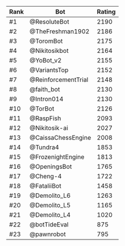 Rank|Bot|Rating
---|---|---
#1|@ResoluteBot|2190
#2|@TheFreshman1902|2186
#3|@ToromBot|2175
#4|@Nikitosikbot|2164
#5|@YoBot_v2|2155
#6|@VariantsTop|2152
#7|@ReinforcementTrial|2148
#8|@faith_bot|2130
#9|@Intron014|2130
#10|@TorBot|2126
#11|@RaspFish|2093
#12|@Nikitosik-ai|2027
#13|@CaissaChessEngine|2008
#14|@Tundra4|1853
#15|@FrozenightEngine|1813
#16|@OpeningsBot|1765
#17|@Cheng-4|1722
#18|@FataliiBot|1458
#19|@Demolito_L6|1263
#20|@Demolito_L5|1165
#21|@Demolito_L4|1020
#22|@botTideEval|875
#23|@pawnrobot|795
